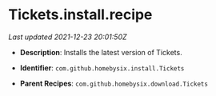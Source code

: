 # Tickets.install.recipe

_Last updated 2021-12-23 20:01:50Z_

- **Description**: Installs the latest version of Tickets.

- **Identifier**: `com.github.homebysix.install.Tickets`

- **Parent Recipes**: `com.github.homebysix.download.Tickets`
